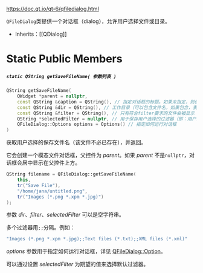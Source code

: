 https://doc.qt.io/qt-6/qfiledialog.html

`QFileDialog`类提供一个对话框（dialog），允许用户选择文件或目录。

- Inherits：[[QDialog]]

# Static Public Members

##### `static QString getSaveFileName( 参数列表 )`

```cpp
QString getSaveFileName(
	QWidget *parent = nullptr,
	const QString &caption = QString(), // 指定对话框的标题。如果未指定，则使用默认标题。
	const QString &dir = QString(), // 工作目录（可以包含文件名，如果包含，表示保存文件时的默认文件名）
	const QString &filter = QString(), // 只有符合filter要求的文件会被显示
	QString *selectedFilter = nullptr, // 用于保存用户选择的过滤器（即：用户最终所选的过滤器会被传递给selectedFilter）
	QFileDialog::Options options = Options() // 指定如何运行对话框
)
```

获取用户选择的保存文件名（该文件不必已存在），并返回。

它会创建一个模态文件对话框，父控件为 *parent*。如果 *parent* 不是`nullptr`，对话框会居中显示在父控件上方。

```Cpp
QString filename = QFileDialog::getSaveFileName(
	this,
	tr("Save File"),
	"/home/jana/untitled.png",
	tr("Images (*.png *.xpm *.jpg)")
);
```

参数 *dir*、*filter*、*selectedFilter* 可以是空字符串。

多个过滤器用`;;`分隔。例如：

```cpp
"Images (*.png *.xpm *.jpg);;Text files (*.txt);;XML files (*.xml)"
```

*options* 参数用于指定如何运行对话框，详见 [QFileDialog::Option](https://doc.qt.io/qt-6/qfiledialog.html#Option-enum)。

可以通过设置 *selectedFilter* 为期望的值来选择默认过滤器。